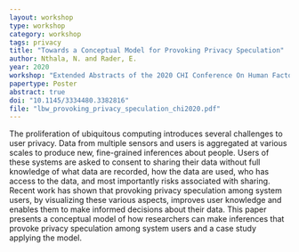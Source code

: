 ```yaml
---
layout: workshop
type: workshop
category: workshop
tags: privacy
title: "Towards a Conceptual Model for Provoking Privacy Speculation"
author: Nthala, N. and Rader, E.
year: 2020
workshop: "Extended Abstracts of the 2020 CHI Conference On Human Factors In Computing Systems"
papertype: Poster
abstract: true
doi: "10.1145/3334480.3382816"
file: "lbw_provoking_privacy_speculation_chi2020.pdf"
---
```


The proliferation of ubiquitous computing introduces several challenges to user privacy. Data from multiple sensors and users is aggregated at various scales to produce new, fine-grained inferences about people. Users of these systems are asked to consent to sharing their data without full knowledge of what data are recorded, how the data are used, who has access to the data, and most importantly risks associated with sharing. Recent work has shown that provoking privacy speculation among system users, by visualizing these various aspects, improves user knowledge and enables them to make informed decisions about their data. This paper presents a conceptual model of how researchers can make inferences that provoke privacy speculation among system users and a case study applying the model.